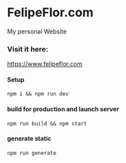 # FelipeFlor.com

My personal Website 

### Visit it here:  

https://www.felipeflor.com

#### Setup
```
npm i && npm run dev
```

#### build for production and launch server
```
npm run build && npm start
```

#### generate static
```
npm run generate
```
